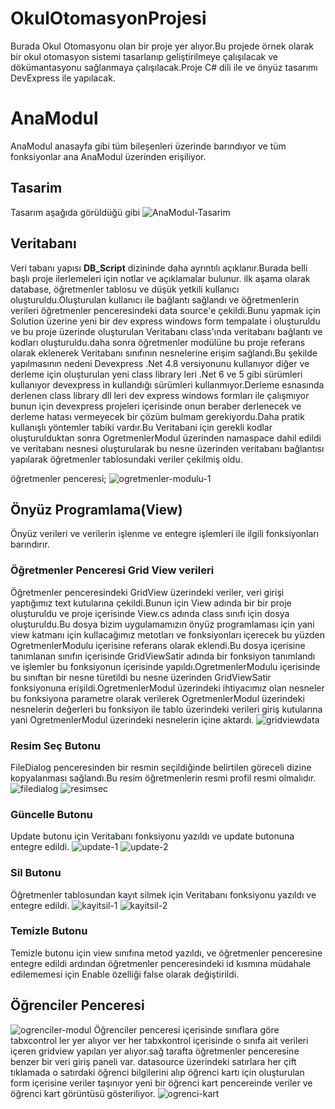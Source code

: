 # OkulOtomasyonProjesi
Burada Okul Otomasyonu olan bir proje yer alıyor.Bu projede örnek olarak bir okul otomasyon sistemi tasarlanıp geliştirilmeye çalışılacak ve dökümantasyonu sağlanmaya çalışılacak.Proje C# dili ile ve önyüz tasarımı DevExpress ile yapılacak.

# AnaModul
AnaModul anasayfa gibi tüm bileşenleri üzerinde barındıyor ve tüm fonksiyonlar ana AnaModul üzerinden erişiliyor.
## Tasarim
Tasarım aşağıda görüldüğü gibi
![AnaModul-Tasarim](./img/ana-modul-tasarimi.PNG)
## Veritabanı
Veri tabanı yapısı **DB_Script** dizininde daha ayrıntılı açıklanır.Burada belli başlı proje ilerlemeleri için notlar ve açıklamalar bulunur.
ilk aşama olarak database, öğretmenler tablosu ve düşük yetkili kullanıcı oluşturuldu.Oluşturulan kullanıcı ile bağlantı sağlandı ve öğretmenlerin verileri öğretmenler penceresindeki data source'e çekildi.Bunu yapmak için Solution üzerine yeni bir dev express windows form tempalate i oluşturuldu ve bu proje üzerinde oluşturulan Veritabanı class'ında veritabanı bağlantı ve kodları oluşturuldu.daha sonra öğretmenler modülüne bu proje referans olarak eklenerek Veritabanı sınıfının nesnelerine erişim sağlandı.Bu şekilde yapılmasının nedeni Devexpress .Net 4.8 versiyonunu kullanıyor diğer ve derleme için oluşturulan yeni class library leri .Net 6 ve 5 gibi sürümleri kullanıyor  devexpress in kullandığı sürümleri kullanmıyor.Derleme esnasında derlenen class library dll leri dev express windows formları ile çalışmıyor bunun için devexpress projeleri içerisinde onun beraber derlenecek ve derleme hatası vermeyecek bir çözüm bulmam gerekiyordu.Daha pratik kullanışlı yöntemler tabiki vardır.Bu Veritabani için gerekli kodlar oluşturulduktan sonra OgretmenlerModul üzerinden namaspace dahil edildi ve veritabanı nesnesi oluşturularak bu nesne üzerinden veritabanı bağlantısı yapılarak öğretmenler tablosundaki veriler çekilmiş oldu.

öğretmenler penceresi;
![ogretmenler-modulu-1](./img/ogretmenler-modulu-veritabani-baglanti.PNG)

## Önyüz Programlama(View)
Önyüz verileri ve verilerin işlenme ve entegre işlemleri ile ilgili fonksiyonları barındırır.
### Öğretmenler Penceresi Grid View verileri
Öğretmenler penceresindeki GridView üzerindeki veriler, veri girişi yaptığımız  text kutularına çekildi.Bunun için View adında bir bir proje oluşturuldu ve proje içerisinde View.cs adında class sınıfı için dosya oluşturuldu.Bu dosya bizim uygulamamızın önyüz programlaması için yani view katmanı için kullacağımız metotları ve fonksiyonları içerecek bu yüzden OgretmenlerModulu içerisine referans olarak eklendi.Bu dosya içerisine tanımlanan sınıfın içerisinde GridViewSatir adında bir fonksiyon tanımlandı ve işlemler bu fonksiyonun içerisinde yapıldı.OgretmenlerModulu içerisinde bu sınıftan bir nesne türetildi bu nesne üzerinden GridViewSatir fonksiyonuna erişildi.OgretmenlerModul üzerindeki ihtiyacımız olan nesneler bu fonksiyona parametre olarak verilerek OgretmenlerModul üzerindeki nesnelerin değerleri bu fonksiyon ile tablo üzerindeki verileri giriş kutularına yani OgretmenlerModul üzerindeki nesnelerin içine aktardı.
![gridviewdata](./img/gridview.PNG)

### Resim Seç Butonu
FileDialog penceresinden bir resmin seçildiğinde belirtilen göreceli dizine kopyalanması sağlandı.Bu resim öğretmenlerin resmi profil resmi olmalıdır.
![filedialog](./img/FileDialog.PNG)
![resimsec](./img/ResimSecButonu.PNG)

### Güncelle Butonu
Update butonu için Veritabanı fonksiyonu yazıldı ve update butonuna entegre edildi.
![update-1](./img/updatebutonu-1.PNG)
![update-2](./img/updatebutonu-2.PNG)

### Sil Butonu
Öğretmenler tablosundan kayıt silmek için Veritabanı fonksiyonu yazıldı ve entegre edildi.
![kayitsil-1](./img/ogretmenkayitsil-1.PNG)
![kayitsil-2](./img/ogretmenkayitsil-2.PNG)

### Temizle Butonu
Temizle butonu için view sınıfına metod yazıldı, ve öğretmenler penceresine entegre edildi ardından öğretmenler penceresindeki id kısmına müdahale edilememesi için Enable özelliği false olarak değiştirildi.

## Öğrenciler Penceresi
![ogrenciler-modul](./img/ogrenciler-modul.PNG)
Öğrenciler penceresi içerisinde sınıflara göre tabxcontrol ler yer alıyor ver her tabxkontrol içerisinde o sınıfa ait verileri içeren gridview yapıları yer alıyor.sağ tarafta öğretmenler penceresine benzer bir veri giriş paneli var. datasource üzerindeki satırlara her çift tıklamada o satırdaki öğrenci bilgilerini alıp öğrenci kartı için oluşturulan form içerisine veriler taşınıyor yeni bir öğrenci kart pencereinde veriler ve öğrenci kart görüntüsü gösteriliyor.
![ogrenci-kart](./img/ogrenci-karti.png)